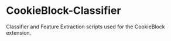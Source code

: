 # CookieBlock-Classifier
Classifier and Feature Extraction scripts used for the CookieBlock extension.
